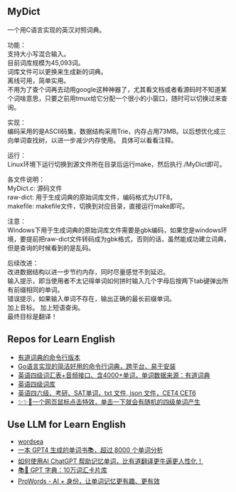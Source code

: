 MyDict
---------------------------------------

一个用C语言实现的英汉对照词典。

功能：    
支持大小写混合输入。    
目前词库规模为45,093词。   
词库文件可以更换来生成新的词典。   
离线可用，简单实用。   
不用为了查个词再去动用google这种神器了，尤其看文档或者看源码时不知道某个词啥意思，只要之前用tmux给它分配一个很小的小窗口，随时可以切换过来查询。

实现：  
编码采用的是ASCII码集，数据结构采用Trie，内存占用73MB。以后想优化成三向单词查找树，以进一步减少内存使用。
具体可以看看注释。

运行：   
Linux环境下运行切换到源文件所在目录后运行make，然后执行./MyDict即可。

各文件说明：   
MyDict.c: 源码文件    
raw-dict: 用于生成词典的原始词库文件，编码格式为UTF8。   
makefile: makefile文件，切换到对应目录，直接运行make即可。   

注意：  
Windows下用于生成词典的原始词库文件需要是gbk编码，如果您是windows环境，要提前把raw-dict文件转码成为gbk格式，否则的话，虽然能成功建立词典，但是查询的时候看到的是乱码。

后续改进：     
改进数据结构以进一步节约内存，同时尽量感觉不到延迟。  
输入提示，即当使用者不太记得单词如何拼时输入几个字母后按两下tab键弹出所有前缀相同的单词。   
错误提示，如果输入单词不存在，输出正确的最长前缀单词。   
加上音标。
加上短语查询。   
最终目标是翻译！

## Repos for Learn English

- [有道词典的命令行版本](https://github.com/ChestnutHeng/Wudao-dict)
- [Go语言实现的简洁好用的命令行词典，跨平台、易于安装](https://github.com/Karmenzind/kd)
- [英语四级词汇表+音频接口、含4000+单词，单词数据来源：有道词典](https://github.com/mihu915/cet4_dict)
- [英语四级词库](https://github.com/cuttlin/Vocabulary-of-CET-4)
- [英语四六级、考研、SAT单词，txt 文件, json 文件，CET4 CET6](https://github.com/KyleBing/english-vocabulary)
- [✨✨🎏一个网页鼠标点击特效，单击一下就会有随机的四级单词产生](https://github.com/flymysql/CET4-Mouse-click-effects)

## Use LLM for Learn English

- [wordsea](https://github.com/vxiaozhi/wordsea)
- [一本 GPT4 生成的单词书📚，超过 8000 个单词分析](https://github.com/Ceelog/DictionaryByGPT4)
- [如何使用AI ChatGPT 帮助记忆单词，比有道翻译更牛逼更人性化！](https://zhuanlan.zhihu.com/p/625175873)
- [📚🎨 GPT 字典：10万词汇卡片库](https://github.com/MrDalili/gptDictionary)
- [ProWords - AI + 身份，让单词记忆更有趣、更有效](https://github.com/winterfx/ProWords)

